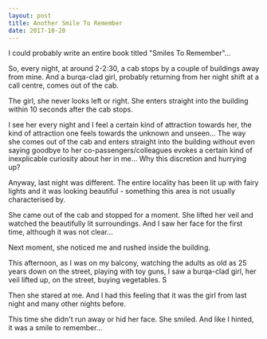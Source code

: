 ```yaml
---
layout: post
title: Another Smile To Remember
date: 2017-10-20
---
```


I could probably write an entire book titled "Smiles To Remember"...

So, every night, at around 2-2:30, a cab stops by a couple of buildings away from mine. And a burqa-clad girl, probably returning from her night shift at a call centre, comes out of the cab.

The girl, she never looks left or right. She enters straight into the building within 10 seconds after the cab stops.

I see her every night and I feel a certain kind of attraction towards her, the kind of attraction one feels towards the unknown and unseen... The way she comes out of the cab and enters straight into the building without even saying goodbye to her co-passengers/colleagues evokes a certain kind of inexplicable curiosity about her in me... Why this discretion and hurrying up?

Anyway, last night was different. The entire locality has been lit up with fairy lights and it was looking beautiful - something this area is not usually characterised by.

She came out of the cab and stopped for a moment. She lifted her veil and watched the beautifully lit surroundings. And I saw her face for the first time, although it was not clear...

Next moment, she noticed me and rushed inside the building.

This afternoon, as I was on my balcony, watching the adults as old as 25 years down on the street, playing with toy guns, I saw a burqa-clad girl, her veil lifted up, on the street, buying vegetables. S

Then she stared at me. And I had this feeling that it was the girl from last night and many other nights before.

This time she didn't run away or hid her face. She smiled. And like I hinted, it was a smile to remember...
